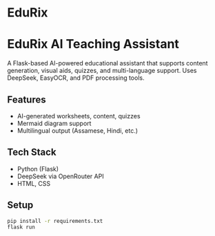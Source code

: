 # EduRix

# EduRix AI Teaching Assistant

A Flask-based AI-powered educational assistant that supports content generation, visual aids, quizzes, and multi-language support. Uses DeepSeek, EasyOCR, and PDF processing tools.

## Features
- AI-generated worksheets, content, quizzes
- Mermaid diagram support
- Multilingual output (Assamese, Hindi, etc.)

## Tech Stack

- Python (Flask)
- DeepSeek via OpenRouter API
- HTML, CSS 

## Setup

```bash
pip install -r requirements.txt
flask run
